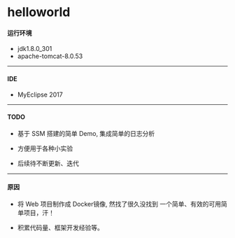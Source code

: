# helloworld

#### 运行环境
- jdk1.8.0_301
- apache-tomcat-8.0.53

---

#### IDE
- MyEclipse 2017

---

#### TODO
- 基于 SSM 搭建的简单 Demo, 集成简单的日志分析

- 方便用于各种小实验

- 后续待不断更新、迭代

---

#### 原因
- 将 Web 项目制作成 Docker镜像, 然找了很久没找到 一个简单、有效的可用简单项目，汗！

- 积累代码量、框架开发经验等。